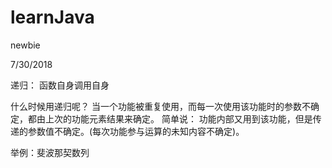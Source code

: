 # learnJava

newbie

7/30/2018

递归： 函数自身调用自身

什么时候用递归呢？
当一个功能被重复使用，而每一次使用该功能时的参数不确定，都由上次的功能元素结果来确定。
简单说： 功能内部又用到该功能，但是传递的参数值不确定。(每次功能参与运算的未知内容不确定)。

举例：斐波那契数列


